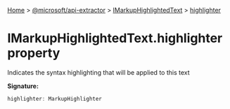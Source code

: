 [Home](./index) &gt; [@microsoft/api-extractor](api-extractor.md) &gt; [IMarkupHighlightedText](api-extractor.imarkuphighlightedtext.md) &gt; [highlighter](api-extractor.imarkuphighlightedtext.highlighter.md)

# IMarkupHighlightedText.highlighter property

Indicates the syntax highlighting that will be applied to this text

**Signature:**
```javascript
highlighter: MarkupHighlighter
```
